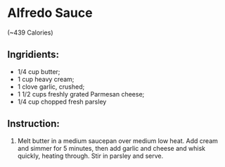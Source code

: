 # Alfredo Sauce 
(~439  Calories)

## Ingridients:  
- 1/4 cup butter;  
- 1 cup heavy cream;  
- 1 clove garlic, crushed;  
- 1 1/2 cups freshly grated Parmesan cheese;  
- 1/4 cup chopped fresh parsley

## Instruction:  
1. Melt butter in a medium saucepan over medium low heat. Add cream and simmer for 5 minutes, then add garlic and cheese and whisk quickly, heating through. Stir in parsley and serve.
